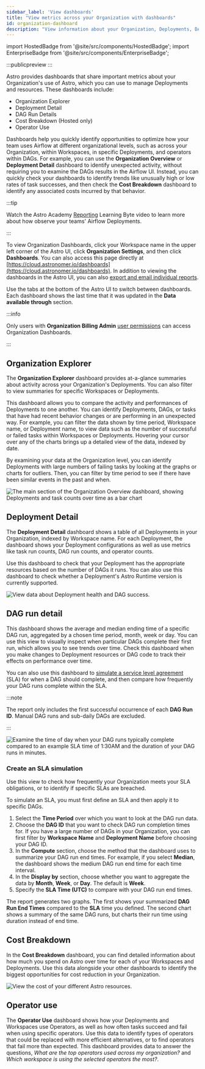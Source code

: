 ```yaml
---
sidebar_label: 'View dashboards'
title: "View metrics across your Organization with dashboards"
id: organization-dashboard
description: "View information about your Organization, Deployments, DAGs, and costs."
---
```


import HostedBadge from '@site/src/components/HostedBadge';
import EnterpriseBadge from '@site/src/components/EnterpriseBadge';

<EnterpriseBadge/>

:::publicpreview
:::

Astro provides dashboards that share important metrics about your Organization's use of Astro, which you can use to manage Deployments and resources. These dashboards include:

- Organization Explorer
- Deployment Detail
- DAG Run Details
- Cost Breakdown (Hosted only)
- Operator Use

Dashboards help you quickly identify opportunities to optimize how your team uses Airflow at different organizational levels, such as across your Organization, within Workspaces, in specific Deployments, and operators within DAGs. For example, you can use the **Organization Overview** or **Deployment Detail** dashboard to identify unexpected activity, without requiring you to examine the DAGs results in the Airflow UI. Instead, you can quickly check your dashboards to identify trends like unusually high or low rates of task successes, and then check the **Cost Breakdown** dashboard to identify any associated costs incurred by that behavior.

:::tip

Watch the Astro Academy [Reporting](https://academy.astronomer.io/learning-bytes-reporting) Learning Byte video to learn more about how observe your teams' Airflow Deployments.

:::

To view Organization Dashboards, click your Workspace name in the upper left corner of the Astro UI, click **Organization Settings**, and then click **Dashboards**. You can also access this page directly at [https://cloud.astronomer.io/dashboards](https://cloud.astronomer.io/dashboards). In addition to viewing the dashboards in the Astro UI, you can also [export and email individual reports](reporting-dash-exports.md).

Use the tabs at the bottom of the Astro UI to switch between dashboards. Each dashboard shows the last time that it was updated in the **Data available through** section.

:::info

Only users with **Organization Billing Admin** [user permissions](user-permissions.md#organization-roles) can access Organization Dashboards.

:::

## Organization Explorer

The **Organization Explorer** dashboard provides at-a-glance summaries about activity across your Organization's Deployments. You can also filter to view summaries for specific Workspaces or Deployments.

This dashboard allows you to compare the activity and performances of Deployments to one another. You can identify Deployments, DAGs, or tasks that have had recent behavior changes or are performing in an unexpected way. For example, you can filter the data shown by time period, Workspace name, or Deployment name, to view data such as the number of successful or failed tasks within Workspaces or Deployments. Hovering your cursor over any of the charts brings up a detailed view of the data, indexed by date.

By examining your data at the Organization level, you can identify Deployments with large numbers of failing tasks by looking at the graphs or charts for outliers. Then, you can filter by time period to see if there have been similar events in the past and when.

![The main section of the Organization Overview dashboard, showing Deployments and task counts over time as a bar chart](/img/docs/dash-organization-overview.png)

## Deployment Detail

The **Deployment Detail** dashboard shows a table of all Deployments in your Organization, indexed by Workspace name. For each Deployment, the dashboard shows your Deployment configurations as well as use metrics like task run counts, DAG run counts, and operator counts.

Use this dashboard to check that your Deployment has the appropriate resources based on the number of DAGs it runs. You can also use this dashboard to check whether a Deployment's Astro Runtime version is currently supported.

![View data about Deployment health and DAG success.](/img/docs/dash-deployment-detail.png)

## DAG run detail

This dashboard shows the average and median ending time of a specific DAG run, aggregated by a chosen time period, month, week or day. You can use this view to visually inspect when particular DAGs complete their first run, which allows you to see trends over time. Check this dashboard when you make changes to Deployment resources or DAG code to track their effects on performance over time.

You can also use this dashboard to [simulate a service level agreement](#create-an-sla-simulation) (SLA) for when a DAG should complete, and then compare how frequently your DAG runs complete within the SLA.

:::note

The report only includes the first successful occurrence of each **DAG Run ID**. Manual DAG runs and sub-daily DAGs are excluded.

:::

![Examine the time of day when your DAG runs typically complete compared to an example SLA time of 1:30AM and the duration of your DAG runs in minutes.](/img/docs/dash-DAG-run-detail.png)

### Create an SLA simulation

Use this view to check how frequently your Organization meets your SLA obligations, or to identify if specific SLAs are breached.

To simulate an SLA, you must first define an SLA and then apply it to specific DAGs.

1. Select the **Time Period** over which you want to look at the DAG run data.
2. Choose the **DAG ID** that you want to check DAG run completion times for. If you have a large number of DAGs in your Organization, you can first filter by **Workspace Name** and **Deployment Name** before choosing your DAG ID.
3. In the **Compute** section, choose the method that the dashboard uses to summarize your DAG run end times. For example, if you select **Median**, the dashboard shows the medium DAG run end time for each time interval.
4. In the **Display by** section, choose whether you want to aggregate the data by **Month**, **Week**, or **Day**. The default is **Week**.
4. Specify the **SLA Time (UTC)** to compare with your DAG run end times.

The report generates two graphs. The first shows your summarized **DAG Run End Times** compared to the **SLA** time you defined. The second chart shows a summary of the same DAG runs, but charts their run time using duration instead of end time.

## Cost Breakdown

<HostedBadge/>

In the **Cost Breakdown** dashboard, you can find detailed information about how much you spend on Astro over time for each of your Workspaces and Deployments. Use this data alongside your other dashboards to identify the biggest opportunities for cost reduction in your Organization.

![View the cost of your different Astro resources.](/img/docs/dash-cost-breakdown.png)

## Operator use

The **Operator Use** dashboard shows how your Deployments and Workspaces use Operators, as well as how often tasks succeed and fail when using specific operators. Use this data to identify types of operators that could be replaced with more efficient alternatives, or to find operators that fail more than expected. This dashboard provides data to answer the questions, *What are the top operators used across my organization?* and *Which workspace is using the selected operators the most?*.
